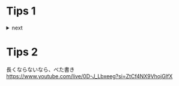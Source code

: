 # Tips 1
<details>
<summary>next</summary>

長くなるなら折りたたみ

## Code
  
```glsl
float move = 12.5;
float line = smoothstep(0.995, 1.0, sin(vUv.x * 50.0 * aspect + 1.0 + normal.x * move * aspect));
line += smoothstep(0.995, 1.0, sin(vUv.y * 50.0 + 1.0 + normal.y * move));
line = clamp(line, 0.0, 1.0);
color = mix(color * 0.92, color, 1.0 - line);
```
<img src='https://github.com/nemutas/readme-test/assets/46724121/f4303e75-5380-4523-9e17-f30d274d818c' width='700' />

</details>

# Tips 2
長くならないなら、べた書き<br />
https://www.youtube.com/live/0D-J_Lbxeeg?si=ZtCf4NX9VhojGIfX
